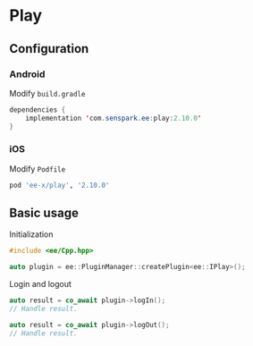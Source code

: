 # Play
## Configuration
### Android
Modify `build.gradle`
```java
dependencies {
    implementation 'com.senspark.ee:play:2.10.0'
}
```

### iOS
Modify `Podfile`
```ruby
pod 'ee-x/play', '2.10.0'
```

## Basic usage
Initialization
```cpp
#include <ee/Cpp.hpp>

auto plugin = ee::PluginManager::createPlugin<ee::IPlay>();
```

Login and logout
```cpp
auto result = co_await plugin->logIn();
// Handle result.

auto result = co_await plugin->logOut();
// Handle result.
```